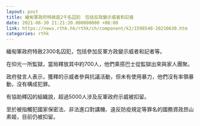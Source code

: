 ```yaml
---
layout: post
title: 緬甸軍政府特赦逾2千名囚犯　包括反政變示威者和記者
date: 2021-06-30 21:21:20.000000000 +08:00
link: https://news.rthk.hk/rthk/ch/component/k2/1598540-20210630.htm
categories: rthk
---
```


緬甸軍政府特赦2300名囚犯，包括參加反軍方政變示威者和記者等。

在仰光一所監獄，當局釋放其中約700人，他們乘搭巴士從監獄出來與家人團聚。

政府發言人表示，獲釋的示威者參與抗議活動，但未有使用暴力，他們沒有率領暴動，沒有構成犯罪。

有協助釋囚的組織說，超過5000人涉及反軍政府示威被扣留。

至於被指觸犯國家保密法、非法進口對講機、違反防疫規定等罪名的國務資政昂山素姬，目前仍被扣留。
